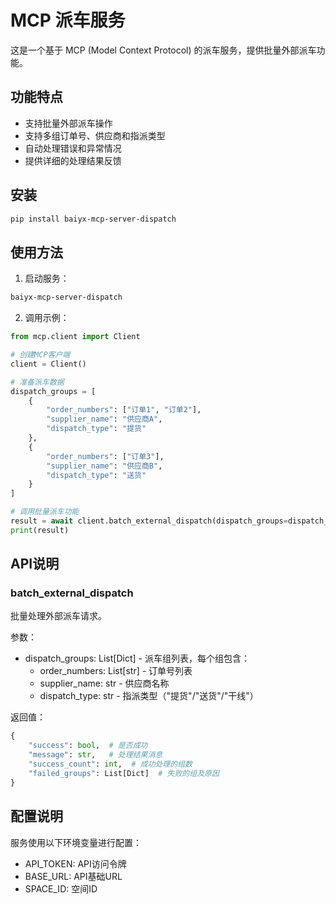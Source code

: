 # MCP 派车服务

这是一个基于 MCP (Model Context Protocol) 的派车服务，提供批量外部派车功能。

## 功能特点

- 支持批量外部派车操作
- 支持多组订单号、供应商和指派类型
- 自动处理错误和异常情况
- 提供详细的处理结果反馈

## 安装

```bash
pip install baiyx-mcp-server-dispatch
```

## 使用方法

1. 启动服务：

```bash
baiyx-mcp-server-dispatch
```

2. 调用示例：

```python
from mcp.client import Client

# 创建MCP客户端
client = Client()

# 准备派车数据
dispatch_groups = [
    {
        "order_numbers": ["订单1", "订单2"],
        "supplier_name": "供应商A",
        "dispatch_type": "提货"
    },
    {
        "order_numbers": ["订单3"],
        "supplier_name": "供应商B",
        "dispatch_type": "送货"
    }
]

# 调用批量派车功能
result = await client.batch_external_dispatch(dispatch_groups=dispatch_groups)
print(result)
```

## API说明

### batch_external_dispatch

批量处理外部派车请求。

参数：
- dispatch_groups: List[Dict] - 派车组列表，每个组包含：
  - order_numbers: List[str] - 订单号列表
  - supplier_name: str - 供应商名称
  - dispatch_type: str - 指派类型（"提货"/"送货"/"干线"）

返回值：
```python
{
    "success": bool,  # 是否成功
    "message": str,   # 处理结果消息
    "success_count": int,  # 成功处理的组数
    "failed_groups": List[Dict]  # 失败的组及原因
}
```

## 配置说明

服务使用以下环境变量进行配置：

- API_TOKEN: API访问令牌
- BASE_URL: API基础URL
- SPACE_ID: 空间ID 